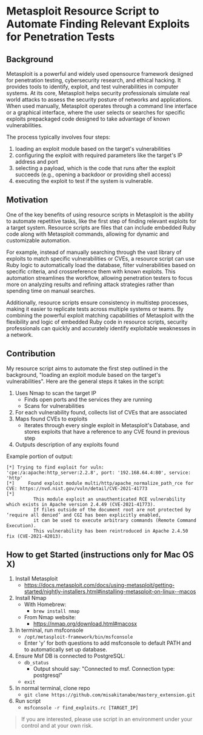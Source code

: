# Metasploit Resource Script to Automate Finding Relevant Exploits for Penetration Tests

## Background

Metasploit is a powerful and widely used opensource framework designed for penetration testing, cybersecurity research, and ethical hacking. It provides tools to identify, exploit, and test vulnerabilities in computer systems. At its core, Metasploit helps security professionals simulate real world attacks to assess the security posture of networks and applications. When used manually, Metasploit operates through a command line interface or a graphical interface, where the user selects or searches for specific exploits prepackaged code designed to take advantage of known vulnerabilities.

The process typically involves four steps:

1. loading an exploit module based on the target's vulnerabilities
2. configuring the exploit with required parameters like the target's IP address and port
3. selecting a payload, which is the code that runs after the exploit succeeds (e.g., opening a backdoor or providing shell access)
4. executing the exploit to test if the system is vulnerable.

## Motivation

One of the key benefits of using resource scripts in Metasploit is the ability to automate repetitive tasks, like the first step of finding relevant exploits for a target system. Resource scripts are files that can include embedded Ruby code along with Metasploit commands, allowing for dynamic and customizable automation.

For example, instead of manually searching through the vast library of exploits to match specific vulnerabilities or CVEs, a resource script can use Ruby logic to automatically load the database, filter vulnerabilities based on specific criteria, and crossreference them with known exploits. This automation streamlines the workflow, allowing penetration testers to focus more on analyzing results and refining attack strategies rather than spending time on manual searches.

Additionally, resource scripts ensure consistency in multistep processes, making it easier to replicate tests across multiple systems or teams. By combining the powerful exploit matching capabilities of Metasploit with the flexibility and logic of embedded Ruby code in resource scripts, security professionals can quickly and accurately identify exploitable weaknesses in a network.

## Contribution

My resource script aims to automate the first step outlined in the background, "loading an exploit module based on the target's vulnerabilities". Here are the general steps it takes in the script:

1. Uses Nmap to scan the target IP
   - Finds open ports and the services they are running
   - Scans for vulnerabilities
2. For each vulnerability found, collects list of CVEs that are associated
3. Maps found CVEs to exploits
   - Iterates through every single exploit in Metasploit's Database, and stores exploits that have a reference to any CVE found in previous step
4. Outputs description of any exploits found

Example portion of output:

```
[*] Trying to find exploit for vuln: 'cpe:/a:apache:http_server:2.2.8', port: '192.168.64.4:80', service: 'http'
[*]     Found exploit module multi/http/apache_normalize_path_rce for CVE: https://nvd.nist.gov/vuln/detail/CVE-2021-41773
[*]
          This module exploit an unauthenticated RCE vulnerability which exists in Apache version 2.4.49 (CVE-2021-41773).
          If files outside of the document root are not protected by ‘require all denied’ and CGI has been explicitly enabled,
          it can be used to execute arbitrary commands (Remote Command Execution).
          This vulnerability has been reintroduced in Apache 2.4.50 fix (CVE-2021-42013).
```

## How to get Started (instructions only for Mac OS X)

1. Install Metasploit
   - https://docs.metasploit.com/docs/using-metasploit/getting-started/nightly-installers.html#installing-metasploit-on-linux--macos
2. Install Nmap
   - With Homebrew:
     - `brew install nmap`
   - From Nmap website:
     - https://nmap.org/download.html#macosx
3. In terminal, run msfconsole
   - `/opt/metasploit-framework/bin/msfconsole`
   - Enter 'y' for both questions to add msfconsole to default PATH and to automatically set up database.
4. Ensure Msf DB is connected to PostgreSQL:
   - `db_status`
     - Output should say: "Connected to msf. Connection type: postgresql"
   - `exit`
5. In normal terminal, clone repo
   - `git clone https://github.com/misakitanabe/mastery_extension.git`
6. Run script
   - `msfconsole -r find_exploits.rc [TARGET_IP]`

> If you are interested, please use script in an environment under your control and at your own risk.
